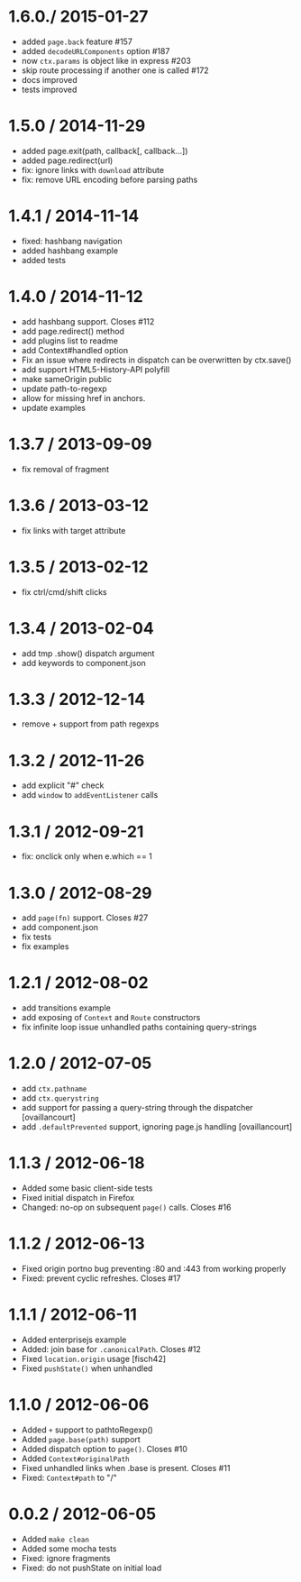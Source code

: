 1.6.0./ 2015-01-27
==================

* added `page.back` feature #157
* added `decodeURLComponents` option #187
* now `ctx.params` is object like in express #203
* skip route processing if another one is called #172
* docs improved
* tests improved


1.5.0 / 2014-11-29
==================

* added page.exit(path, callback[, callback...])
* added page.redirect(url)
* fix: ignore links with `download` attribute
* fix: remove URL encoding before parsing paths

1.4.1 / 2014-11-14
==================

* fixed: hashbang navigation
* added hashbang example
* added tests

1.4.0 / 2014-11-12
==================

 * add hashbang support. Closes #112
 * add page.redirect() method
 * add plugins list to readme
 * add Context#handled option
 * Fix an issue where redirects in dispatch can be overwritten by ctx.save()
 * add support HTML5-History-API polyfill
 * make sameOrigin public
 * update path-to-regexp
 * allow for missing href in anchors.
 * update examples


1.3.7 / 2013-09-09
==================

 * fix removal of fragment

1.3.6 / 2013-03-12
==================

  * fix links with target attribute

1.3.5 / 2013-02-12
==================

  * fix ctrl/cmd/shift clicks

1.3.4 / 2013-02-04
==================

  * add tmp .show() dispatch argument
  * add keywords to component.json

1.3.3 / 2012-12-14
==================

  * remove + support from path regexps

1.3.2 / 2012-11-26
==================

  * add explicit "#" check
  * add `window` to `addEventListener` calls

1.3.1 / 2012-09-21
==================

  * fix: onclick only when e.which == 1

1.3.0 / 2012-08-29
==================

  * add `page(fn)` support. Closes #27
  * add component.json
  * fix tests
  * fix examples

1.2.1 / 2012-08-02
==================

  * add transitions example
  * add exposing of `Context` and `Route` constructors
  * fix infinite loop issue unhandled paths containing query-strings

1.2.0 / 2012-07-05
==================

  * add `ctx.pathname`
  * add `ctx.querystring`
  * add support for passing a query-string through the dispatcher [ovaillancourt]
  * add `.defaultPrevented` support, ignoring page.js handling [ovaillancourt]

1.1.3 / 2012-06-18
==================

  * Added some basic client-side tests
  * Fixed initial dispatch in Firefox
  * Changed: no-op on subsequent `page()` calls. Closes #16

1.1.2 / 2012-06-13
==================

  * Fixed origin portno bug preventing :80 and :443 from working properly
  * Fixed: prevent cyclic refreshes. Closes #17

1.1.1 / 2012-06-11
==================

  * Added enterprisejs example
  * Added: join base for `.canonicalPath`. Closes #12
  * Fixed `location.origin` usage [fisch42]
  * Fixed `pushState()` when unhandled

1.1.0 / 2012-06-06
==================

  * Added `+` support to pathtoRegexp()
  * Added `page.base(path)` support
  * Added dispatch option to `page()`. Closes #10
  * Added `Context#originalPath`
  * Fixed unhandled links when .base is present. Closes #11
  * Fixed: `Context#path` to "/"

0.0.2 / 2012-06-05
==================

  * Added `make clean`
  * Added some mocha tests
  * Fixed: ignore fragments
  * Fixed: do not pushState on initial load
